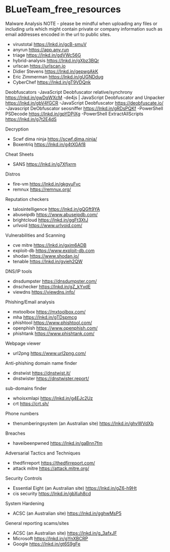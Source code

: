 # BLueTeam_free_resources

Malware Analysis
NOTE - please be mindful when uploading any files or including urls which might contain private or company information such as email addresses encoded in the url to public sites.
- virustotal https://lnkd.in/gcB-smuV
- anyrun https://app.any.run
- triage https://lnkd.in/gdVWc56G
- hybrid-analysis https://lnkd.in/gXbz3BQr
- urlscan https://urlscan.io
- Didier Stevens https://lnkd.in/gepwgAkK
- Eric Zimmerman https://lnkd.in/gUGNDdug
- CyberChef https://lnkd.in/gT9VDQnk

Deobfuscators
-JavaScript Deobfuscator relative/synchrony  https://lnkd.in/gwDqWXcM
-de4js | JavaScript Deobfuscator and Unpacker https://lnkd.in/gbV4fGCR
-JavaScript Deobfuscator https://deobfuscate.io/
-Javascript DeObfuscator seosniffer https://lnkd.in/gRDsPQKf
-PowerShell PSDecode https://lnkd.in/gpYDPjXg
-PowerShell ExtractAllScripts https://lnkd.in/g7t2E4dS

Decryption
- Scwf dima ninja https://scwf.dima.ninja/
- Boxentriq https://lnkd.in/g4tXGAf8

Cheat Sheets
- SANS https://lnkd.in/g7Xfjxrm

Distros
- fire-vm https://lnkd.in/gkgyuFvc
- remnux https://remnux.org/

Reputation checkers
- talosintelligence https://lnkd.in/gQGft9YA
- abuseipdb https://www.abuseipdb.com/
- brightcloud https://lnkd.in/ggFt3XtJ
- urlvoid https://www.urlvoid.com/

Vulnerabilities and Scanning
- cve mitre https://lnkd.in/gxjm6ADB
- exploit-db https://www.exploit-db.com
- shodan https://www.shodan.io/
- tenable https://lnkd.in/gvieh2QW

DNS/IP tools
- dnsdumpster https://dnsdumpster.com/
- dnschecker https://lnkd.in/gZ_kYvdE
- viewdns https://viewdns.info/

Phishing/Email analysis
- mxtoolbox https://mxtoolbox.com/
- mha https://lnkd.in/gTDspmcg
- phishtool https://www.phishtool.com/
- openphish https://www.openphish.com/
- phishtank https://www.phishtank.com/

Webpage viewer
- url2png https://www.url2png.com/

Anti-phishing domain name finder
- dnstwist https://dnstwist.it/
- dnstwister https://dnstwister.report/

sub-domains finder
- whoisxmlapi https://lnkd.in/g4EJc2Uz
- crt https://crt.sh/

Phone numbers
- thenumberingsystem (an Australian site) https://lnkd.in/ghvWVdXb

Breaches
- haveibeenpwned https://lnkd.in/gaBnn7fm

Adversarial Tactics and Techniques
- thedfirreport https://thedfirreport.com/ 
- attack mitre https://attack.mitre.org/

Security Controls
- Essential Eight (an Australian site) https://lnkd.in/gZ6-h9Ht
- cis security https://lnkd.in/gbXuh8cd

System Hardening
- ACSC (an Australian site) https://lnkd.in/gghwMsP5

General reporting scams/sites
- ACSC (an Australian site) https://lnkd.in/g_3afxJF
- Microsoft https://lnkd.in/gYnXBCRP
- Google https://lnkd.in/gt6S9gFe
